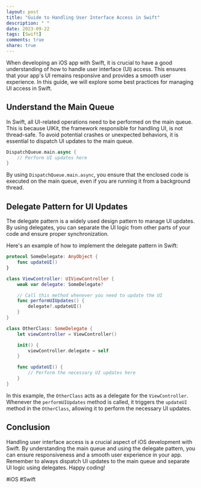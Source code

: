 ```yaml
---
layout: post
title: "Guide to Handling User Interface Access in Swift"
description: " "
date: 2023-09-22
tags: [Swift]
comments: true
share: true
---
```


When developing an iOS app with Swift, it is crucial to have a good understanding of how to handle user interface (UI) access. This ensures that your app's UI remains responsive and provides a smooth user experience. In this guide, we will explore some best practices for managing UI access in Swift.

## Understand the Main Queue

In Swift, all UI-related operations need to be performed on the main queue. This is because UIKit, the framework responsible for handling UI, is not thread-safe. To avoid potential crashes or unexpected behaviors, it is essential to dispatch UI updates to the main queue.

```swift
DispatchQueue.main.async {
    // Perform UI updates here
}
```

By using `DispatchQueue.main.async`, you ensure that the enclosed code is executed on the main queue, even if you are running it from a background thread.

## Delegate Pattern for UI Updates

The delegate pattern is a widely used design pattern to manage UI updates. By using delegates, you can separate the UI logic from other parts of your code and ensure proper synchronization.

Here's an example of how to implement the delegate pattern in Swift:

```swift
protocol SomeDelegate: AnyObject {
    func updateUI()
}

class ViewController: UIViewController {
    weak var delegate: SomeDelegate?

    // Call this method whenever you need to update the UI
    func performUIUpdates() {
        delegate?.updateUI()
    }
}

class OtherClass: SomeDelegate {
    let viewController = ViewController()

    init() {
        viewController.delegate = self
    }

    func updateUI() {
        // Perform the necessary UI updates here
    }
}
```

In this example, the `OtherClass` acts as a delegate for the `ViewController`. Whenever the `performUIUpdates` method is called, it triggers the `updateUI` method in the `OtherClass`, allowing it to perform the necessary UI updates.

## Conclusion

Handling user interface access is a crucial aspect of iOS development with Swift. By understanding the main queue and using the delegate pattern, you can ensure responsiveness and a smooth user experience in your app. Remember to always dispatch UI updates to the main queue and separate UI logic using delegates. Happy coding!

#iOS #Swift